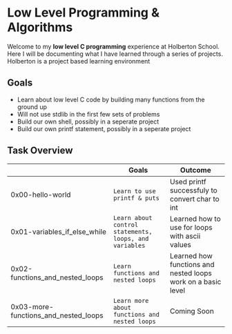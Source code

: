 
# Low Level Programming & Algorithms

Welcome to my  **low level C programming** experience at Holberton School. Here I will be documenting what I have learned through a series of projects. Holberton is a project based learning environment


## Goals

-  Learn about low level C code by building many functions from the ground up
- Will not use stdlib in the first few sets of problems
- Build our own shell, possibly in a seperate project
- Build our own printf statement, possibly in a seperate project


## Task Overview
|                |Goals                          |Outcome                         |
|----------------|-------------------------------|-----------------------------|
|0x00-hello-world|`Learn to use printf & puts`            |Used printf successfuly to convert char to int            |
|0x01-variables_if_else_while          |`Learn about control statements, loops, and variables`            |Learned how to use for loops with ascii values            |
|0x02-functions_and_nested_loops          |`Learn functions and nested loops`|Learned how functions and nested loops work on a basic level|
|0x03-more-functions_and_nested_loops     |`Learn more about functions and nested loops` | Coming Soon


